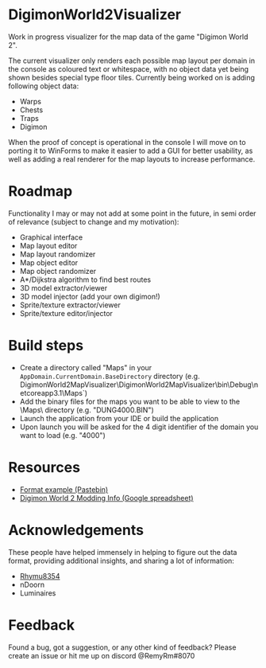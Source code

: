 # DigimonWorld2Visualizer

Work in progress visualizer for the map data of the game "Digimon World 2".

The current visualizer only renders each possible map layout per domain in the console as coloured text or whitespace, with no object data yet being shown besides special type floor tiles.
Currently being worked on is adding following object data:
- Warps
- Chests
- Traps
- Digimon

When the proof of concept is operational in the console I will move on to porting it to WinForms to make it easier to add a GUI for better usability, as well as adding a real renderer for the map layouts to increase performance.

# Roadmap

Functionality I may or may not add at some point in the future, in semi order of relevance (subject to change and my motivation):
- Graphical interface
- Map layout editor
- Map layout randomizer
- Map object editor
- Map object randomizer
- A*/Dijkstra algorithm to find best routes
- 3D model extractor/viewer
- 3D model injector (add your own digimon!)
- Sprite/texture extractor/viewer
- Sprite/texture editor/injector

# Build steps

- Create a directory called "Maps" in your `AppDomain.CurrentDomain.BaseDirectory` directory (e.g. DigimonWorld2MapVisualizer\DigimonWorld2MapVisualizer\bin\Debug\netcoreapp3.1\Maps`)
- Add the binary files for the maps you want to be able to view to the \Maps\ directory (e.g. "DUNG4000.BIN")
- Launch the application from your IDE or build the application
- Upon launch you will be asked for the 4 digit identifier of the domain you want to load (e.g. "4000")

# Resources

- [Format example (Pastebin)](https://pastebin.com/pJSjQrna)
- [Digimon World 2 Modding Info (Google spreadsheet)](https://docs.google.com/spreadsheets/d/1UiDU4MsSfxO1vhpK6err1KsLRZM53JUOuYqYhfEFp8o/edit#gid=305512343)

# Acknowledgements

These people have helped immensely in helping to figure out the data format, providing additional insights, and sharing a lot of information:
- [Rhymu8354](https://github.com/rhymu8354/)
- nDoorn 
- Luminaires

# Feedback
Found a bug, got a suggestion, or any other kind of feedback? Please create an issue or hit me up on discord @RemyRm#8070